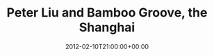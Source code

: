 ---
templateKey: event
guid: 0896eebd-6eab-11ea-99c5-002590d1d1b0
date: 2012-02-10T21:00:00+00:00
eventTime: '9pm'
title: Peter Liu and Bamboo Groove, the Shanghai
artist: Peter Liu and Bamboo Groove
city: Ottawa
venue: the Shanghai
group: Tim Shia
guests: Peter Hum, Adrian Cho, Scott Poll, Tim Shia
---